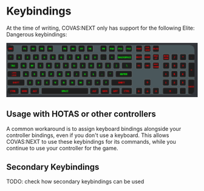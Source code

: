 # Keybindings

At the time of writing, COVAS:NEXT only has support for the following Elite: Dangerous keybindings:

![Available keys for keybindings](./screen/keybindings.png)

## Usage with HOTAS or other controllers

A common workaround is to assign keyboard bindings alongside your controller bindings, even if you don't use a keyboard. This allows COVAS:NEXT to use these keybindings for its commands, while you continue to use your controller for the game.

## Secondary Keybindings

TODO: check how secondary keybindings can be used